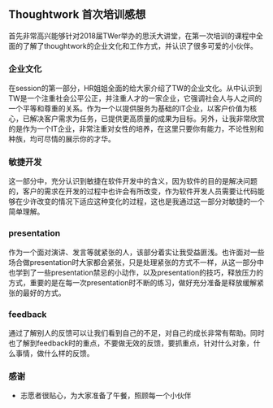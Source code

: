 ## Thoughtwork 首次培训感想

首先非常高兴能够针对2018届TWer举办的思沃大讲堂，在第一次培训的课程中全面的了解了thoughtwork的企业文化和工作方式，并认识了很多可爱的小伙伴。

### 企业文化 ###

在session的第一部分，HR姐姐全面的给大家介绍了TW的企业文化。从中认识到TW是一个注重社会公平公正，并注重人才的一家企业，它强调社会人与人之间的一个平等和尊重的关系。作为一个以提供服务为基础的IT企业，以客户价值为核心，已解决客户需求为任务，已提供更高质量的成果为目标。另外，让我非常欣赏的是作为一个IT企业，非常注重对女性的培养，在这里只要你有能力，不论性别和种族，均可尽情的展示你的才华。

### 敏捷开发

这一部分中，充分认识到敏捷在软件开发中的含义，因为软件的目的是解决问题的，客户的需求在开发的过程中也许会有所改变，作为软件开发人员需要让代码能够在少许改变的情况下适应这种变化的过程，这也是我通过这一部分对敏捷的一个简单理解。

### presentation

作为一个面对演讲、发言等就紧张的人，该部分着实让我受益匪浅。也许面对一些场合做presentation时大家都会紧张，只是处理紧张的方式不一样，从这一部分中也学到了一些presentation禁忌的小动作，以及presentation的技巧，释放压力的方式，重要的是在每一次presentation时不断的练习，做好充分准备是释放缓解紧张的最好的方式。

### feedback

通过了解别人的反馈可以让我们看到自己的不足，对自己的成长非常有帮助。同时也了解到feedback时的重点，不要做无效的反馈，要抓重点，针对什么对象，什么事情，做什么样的反馈。

### 感谢

- 志愿者很贴心，为大家准备了午餐，照顾每一个小伙伴
